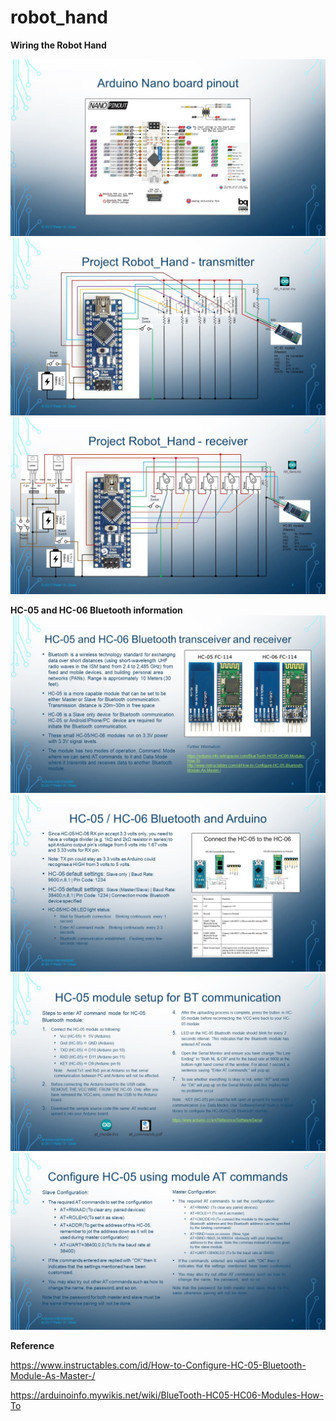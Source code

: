 # robot_hand

**Wiring the Robot Hand**

![Arduino Nano board pinout](slides/Slide1.jpg)
![Project Robot_Hand - transmitter](slides/Slide2.jpg)
![Project Robot_Hand - receiver](slides/Slide3.jpg)


**HC-05 and HC-06 Bluetooth information**
![HC-05 and HC-06 Bluetooth transceiver and receiver](slides/Slide4.jpg)
![HC-05 / HC-06 Bluetooth and Arduino](slides/Slide5.jpg)
![HC-05 module setup for BT communication](slides/Slide6.jpg)
![Configure HC-05 using module AT commands](slides/Slide7.jpg)



**Reference**

https://www.instructables.com/id/How-to-Configure-HC-05-Bluetooth-Module-As-Master-/

https://arduinoinfo.mywikis.net/wiki/BlueTooth-HC05-HC06-Modules-How-To
